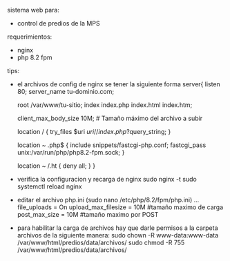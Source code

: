 sistema web para:

* control de predios de la MPS

requerimientos:
* nginx
* php 8.2 fpm

tips: 
* el archivos de config de nginx se tener la siguiente forma
server{
    listen 80;
    server_name tu-dominio.com;

    root /var/www/tu-sitio;
    index index.php index.html index.htm;

    client_max_body_size 10M;  # Tamaño máximo del archivo a subir

    location / {
        try_files $uri $uri/ /index.php?$query_string;
    }

    location ~ \.php$ {
        include snippets/fastcgi-php.conf;
        fastcgi_pass unix:/var/run/php/php8.2-fpm.sock;
    }

    location ~ /\.ht {
        deny all;
    }
}
* verifica la configuracion y recarga de nginx
sudo nginx -t
sudo systemctl reload nginx

* editar el archivo php.ini (sudo nano /etc/php/8.2/fpm/php.ini)
...
file_uploads = On
upload_max_filesize = 10M #tamaño maximo de carga
post_max_size = 10M #tamaño maximo por POST

* para habilitar la carga de archivos hay que darle permisos a la carpeta archivos de la siguiente manera:
sudo chown -R www-data:www-data /var/www/html/predios/data/archivos/
sudo chmod -R 755 /var/www/html/predios/data/archivos/
